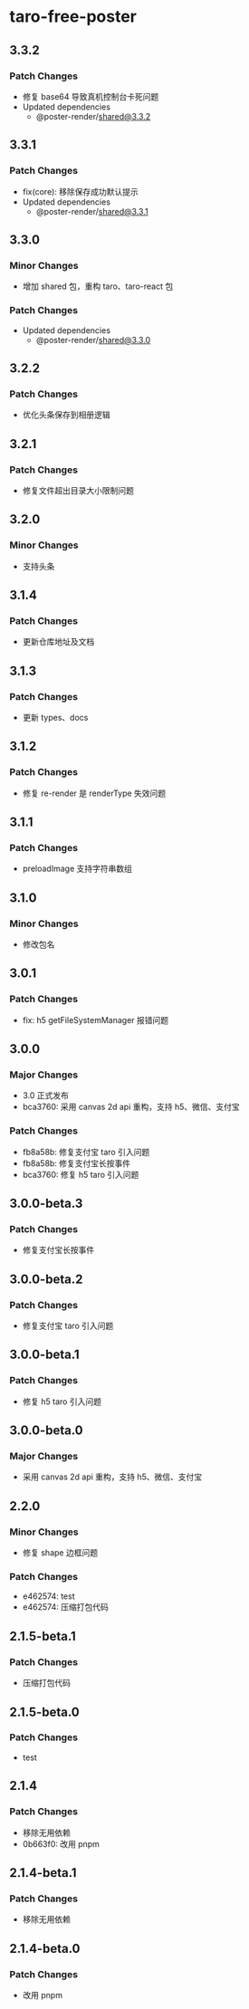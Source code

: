 # taro-free-poster

## 3.3.2

### Patch Changes

- 修复 base64 导致真机控制台卡死问题
- Updated dependencies
  - @poster-render/shared@3.3.2

## 3.3.1

### Patch Changes

- fix(core): 移除保存成功默认提示
- Updated dependencies
  - @poster-render/shared@3.3.1

## 3.3.0

### Minor Changes

- 增加 shared 包，重构 taro、taro-react 包

### Patch Changes

- Updated dependencies
  - @poster-render/shared@3.3.0

## 3.2.2

### Patch Changes

- 优化头条保存到相册逻辑

## 3.2.1

### Patch Changes

- 修复文件超出目录大小限制问题

## 3.2.0

### Minor Changes

- 支持头条

## 3.1.4

### Patch Changes

- 更新仓库地址及文档

## 3.1.3

### Patch Changes

- 更新 types、docs

## 3.1.2

### Patch Changes

- 修复 re-render 是 renderType 失效问题

## 3.1.1

### Patch Changes

- preloadImage 支持字符串数组

## 3.1.0

### Minor Changes

- 修改包名

## 3.0.1

### Patch Changes

- fix: h5 getFileSystemManager 报错问题

## 3.0.0

### Major Changes

- 3.0 正式发布
- bca3760: 采用 canvas 2d api 重构，支持 h5、微信、支付宝

### Patch Changes

- fb8a58b: 修复支付宝 taro 引入问题
- fb8a58b: 修复支付宝长按事件
- bca3760: 修复 h5 taro 引入问题

## 3.0.0-beta.3

### Patch Changes

- 修复支付宝长按事件

## 3.0.0-beta.2

### Patch Changes

- 修复支付宝 taro 引入问题

## 3.0.0-beta.1

### Patch Changes

- 修复 h5 taro 引入问题

## 3.0.0-beta.0

### Major Changes

- 采用 canvas 2d api 重构，支持 h5、微信、支付宝

## 2.2.0

### Minor Changes

- 修复 shape 边框问题

### Patch Changes

- e462574: test
- e462574: 压缩打包代码

## 2.1.5-beta.1

### Patch Changes

- 压缩打包代码

## 2.1.5-beta.0

### Patch Changes

- test

## 2.1.4

### Patch Changes

- 移除无用依赖
- 0b663f0: 改用 pnpm

## 2.1.4-beta.1

### Patch Changes

- 移除无用依赖

## 2.1.4-beta.0

### Patch Changes

- 改用 pnpm
